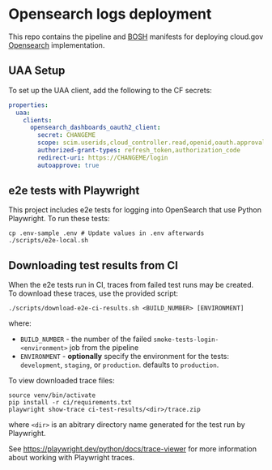 # Opensearch logs deployment

This repo contains the pipeline and [BOSH](https://bosh.io) manifests for deploying cloud.gov [Opensearch](https://opensearch.org/) implementation.

## UAA Setup

To set up the UAA client, add the following to the CF secrets:

```yaml
properties:
  uaa:
    clients:
      opensearch_dashboards_oauth2_client:
        secret: CHANGEME
        scope: scim.userids,cloud_controller.read,openid,oauth.approvals
        authorized-grant-types: refresh_token,authorization_code
        redirect-uri: https://CHANGEME/login
        autoapprove: true
```

## e2e tests with Playwright

This project includes e2e tests for logging into OpenSearch that use Python Playwright. To run these tests:

```shell
cp .env-sample .env # Update values in .env afterwards
./scripts/e2e-local.sh
```

## Downloading test results from CI

When the e2e tests run in CI, traces from failed test runs may be created. To download these traces, use the provided script:

```shell
./scripts/download-e2e-ci-results.sh <BUILD_NUMBER> [ENVIRONMENT]
```

where:

- `BUILD_NUMBER` - the number of the failed `smoke-tests-login-<environment>` job from the pipeline
- `ENVIRONMENT` - **optionally** specify the environment for the tests: `development`, `staging`, or `production`. defaults to `production`.

To view downloaded trace files:

```shell
source venv/bin/activate
pip install -r ci/requirements.txt
playwright show-trace ci-test-results/<dir>/trace.zip
```

where `<dir>` is an abitrary directory name generated for the test run by Playwright.

See <https://playwright.dev/python/docs/trace-viewer> for more information about working with Playwright traces.

